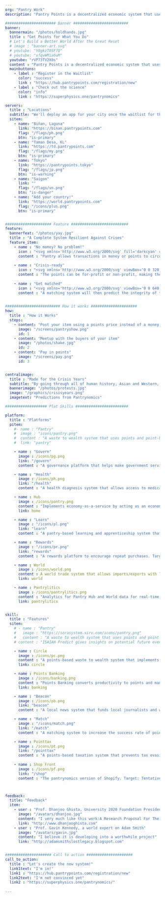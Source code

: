 ```yaml
---
org: "Pantry Work"
description: "Pantry Points is a decentralized economic system that uses bilateral points through meetups in order to mitigate inflation and unemployment"

####################### Banner #########################
banner:
  bannermain: "/photos/holdhands.jpg"
  title : "Get Points for What You Do"
  # Let's Build a Better World After the Great Reset
  # image : "banner-art.svg"
  # youtube: "Y8gkzT8SF7Q"
  # youtube: "xfqvWMia6uM"
  youtube: "rVP73TV2X0s"
  content : "Pantry Points is a decentralized economic system that uses bilateral points through meetups in order to mitigate inflation and unemployment"
  mainbuttons:
    - label : "Register in the Waitlist"
      color: "success"
      link : "https://hub.pantrypoints.com/registration/new"
    - label : "Check out the science"
      color: "info"
      link : "https://superphysics.one/pantrynomics"

servers:
  title : "Locations"
  subtitle: "We'll deploy an app for your city once the waitlist for that city gets filled. The green ones below are active, the red ones are filling up and might turn green soon"
  sitem: 
    - name: "Biñan, Laguna"
      link: "https://binan.pantrypoints.com"
      flag: "/flags/ph.png"
      btn: "is-primary"
    - name: "Taman Desa, KL"
      link: "https://td.pantrypoints.com"
      flag: "/flags/my.png"
      btn: "is-primary"
    - name: "Tokyo"
      link: "https://pantrypoints.tokyo"
      flag: "/flags/jp.png"
      btn: "is-warning"
    - name: "Saigon"
      link: ""
      flag: "/flags/vn.png"
      btn: "is-danger"
    - name: "Add your country!"
      link: "https://world.pantrypoints.com"
      flag: "/icons/plus.png"
      btn: "is-primary"


##################### Feature ##########################
feature:
  bannerfeat: "/photos/yay.jpg"
  title : "A Complete System Resilient Against Crises"
  feature_item:
    - name : "No money? No problem!"
      icon : "<svg xmlns='http://www.w3.org/2000/svg' fill='darkcyan' class='icon is-large' viewBox='0 0 640 512'><!-- Font Awesome Free 5.15.1 by @fontawesome - https://fontawesome.com License - https://fontawesome.com/license/free (Icons: CC BY 4.0, Fonts: SIL OFL 1.1, Code: MIT License) --><path d='M621.16 54.46C582.37 38.19 543.55 32 504.75 32c-123.17-.01-246.33 62.34-369.5 62.34-30.89 0-61.76-3.92-92.65-13.72-3.47-1.1-6.95-1.62-10.35-1.62C15.04 79 0 92.32 0 110.81v317.26c0 12.63 7.23 24.6 18.84 29.46C57.63 473.81 96.45 480 135.25 480c123.17 0 246.34-62.35 369.51-62.35 30.89 0 61.76 3.92 92.65 13.72 3.47 1.1 6.95 1.62 10.35 1.62 17.21 0 32.25-13.32 32.25-31.81V83.93c-.01-12.64-7.24-24.6-18.85-29.47zM48 132.22c20.12 5.04 41.12 7.57 62.72 8.93C104.84 170.54 79 192.69 48 192.69v-60.47zm0 285v-47.78c34.37 0 62.18 27.27 63.71 61.4-22.53-1.81-43.59-6.31-63.71-13.62zM320 352c-44.19 0-80-42.99-80-96 0-53.02 35.82-96 80-96s80 42.98 80 96c0 53.03-35.83 96-80 96zm272 27.78c-17.52-4.39-35.71-6.85-54.32-8.44 5.87-26.08 27.5-45.88 54.32-49.28v57.72zm0-236.11c-30.89-3.91-54.86-29.7-55.81-61.55 19.54 2.17 38.09 6.23 55.81 12.66v48.89z'/></svg>"
      content : "Pantry allows transactions in money or points to circulate value whatever the economic situation."
      
    - name : "Crisis-ready"
      icon : "<svg xmlns='http://www.w3.org/2000/svg' viewBox='0 0 320 512' fill='darkcyan' class='icon is-large'><!-- Font Awesome Free 5.15.1 by @fontawesome - https://fontawesome.com License - https://fontawesome.com/license/free (Icons: CC BY 4.0, Fonts: SIL OFL 1.1, Code: MIT License) --><path d='M296 160H180.6l42.6-129.8C227.2 15 215.7 0 200 0H56C44 0 33.8 8.9 32.2 20.8l-32 240C-1.7 275.2 9.5 288 24 288h118.7L96.6 482.5c-3.6 15.2 8 29.5 23.3 29.5 8.4 0 16.4-4.4 20.8-12l176-304c9.3-15.9-2.2-36-20.7-36z'/></svg>"
      content : "The points can be for-profit or non-profit, making them useful even during crises. The system can even work without electricity"
      
    - name : "Get matched"
      icon : "<svg xmlns='http://www.w3.org/2000/svg' viewBox='0 0 640 512' fill='darkcyan' class='icon is-large'><!-- Font Awesome Free 5.15.1 by @fontawesome - https://fontawesome.com License - https://fontawesome.com/license/free (Icons: CC BY 4.0, Fonts: SIL OFL 1.1, Code: MIT License) --><path d='M434.7 64h-85.9c-8 0-15.7 3-21.6 8.4l-98.3 90c-.1.1-.2.3-.3.4-16.6 15.6-16.3 40.5-2.1 56 12.7 13.9 39.4 17.6 56.1 2.7.1-.1.3-.1.4-.2l79.9-73.2c6.5-5.9 16.7-5.5 22.6 1 6 6.5 5.5 16.6-1 22.6l-26.1 23.9L504 313.8c2.9 2.4 5.5 5 7.9 7.7V128l-54.6-54.6c-5.9-6-14.1-9.4-22.6-9.4zM544 128.2v223.9c0 17.7 14.3 32 32 32h64V128.2h-96zm48 223.9c-8.8 0-16-7.2-16-16s7.2-16 16-16 16 7.2 16 16-7.2 16-16 16zM0 384h64c17.7 0 32-14.3 32-32V128.2H0V384zm48-63.9c8.8 0 16 7.2 16 16s-7.2 16-16 16-16-7.2-16-16c0-8.9 7.2-16 16-16zm435.9 18.6L334.6 217.5l-30 27.5c-29.7 27.1-75.2 24.5-101.7-4.4-26.9-29.4-24.8-74.9 4.4-101.7L289.1 64h-83.8c-8.5 0-16.6 3.4-22.6 9.4L128 128v223.9h18.3l90.5 81.9c27.4 22.3 67.7 18.1 90-9.3l.2-.2 17.9 15.5c15.9 13 39.4 10.5 52.3-5.4l31.4-38.6 5.4 4.4c13.7 11.1 33.9 9.1 45-4.7l9.5-11.7c11.2-13.8 9.1-33.9-4.6-45.1z'/></svg>"
      content : "A matching system will then predict the integrity of the points to ensure that the points-system stays sound"
    

######################### How it works #####################
how:
  title : "How it Works"  
  steps:
    - content: "Post your item using a points price instead of a money price"
      image: "/screens/pantryshow.png"
      id: 1
    - content: "Meetup with the buyers of your item"
      image: "/photos/shake.jpg"
      id: 2    
    - content: "Pay in points"
      image: "/screens/pay.png"
      id: 3


centralimage:
  title : "Made for the Crisis Years"
  subtitle: "By going through all of human history, Asian and Western, it's easy to see how the selfish-interest ideas of Neoclassical Economics and the Materialist ideas of Marxism naturally lead to recurring crises. We started building Pantrynomics in 2015 to solve the long crisis period which we predicted to start in 2019"
  bannerimage: "/photos/protests.jpg"
  image: "/graphics/crisisyears.png"
  imagetext: "Predictions from Pantrynomics"

################### Plat Skills ########################

platform:
  title : "Platforms"
  pitem:
    #- name : "Pantry"
    #  image : "icons/pantry.png"
    #  content : "A waste to wealth system that uses points and point-banks instead of currency, to de-commercialize an economy and bank the unbanked"
    #  link: "pantry"

    - name : "Govern"
      image : /icons/pg.png
      link: "/govern"      
      content : "A governance platform that helps make government services more efficient. Target: Tentative"

    - name : "Health"
      image : /icons/ph.png
      link: "/health"      
      content : "A health diagnosis system that allows access to medical services and treatments for people without money. Target: Tentative"

    - name : Hub
      image : /icons/pantry.png
      content : "Implements economy-as-a-service by acting as an economic hub in each community that allows transactions in money or points"
      link: home

    - name : "Learn"
      image : "/icons/pl.png"
      link: "learn"      
      content : "A pantry-based learning and apprenticeship system that can be used even during pandemics or crises. Target: Tentative"

    - name : "Rewards"
      image : "/icons/pr.png"
      link: "rewards"      
      content : "A rewards platform to encourage repeat purchases. Target: 2023"

    - name : World
      image : /icons/world.png
      content : A world trade system that allows imports/exports with local currency or points
      link: world

    - name : Pantrylitics
      image : /icons/pantrylitics.png
      content : "Analytics for Pantry Hub and World data for real-time policymaking, inspired by the Bloomberg terminal"
      link: pantrylitics


skill:
  title : "Features"
  sitem:
    # - name : "Pantry"
    #   image : "https://sorasystem.sirv.com/icons/pantry.png"
    #   content : "A waste to wealth system that uses points and point-banks instead of currency, to de-commercialize an economy and bank the unbanked"      
    # content : "ISAIAH Predict gives insights on potential future events based on historical data"

    - name : Circle
      image : /icons/pc.png
      content : "A points-based waste to wealth system that implements the circular economy"
      link: circle

    - name : Points Banking
      image : /icons/banking.png
      content : "Points Banking converts productivity to points and manifests as Basic Universal Revenue, served by real pantries"
      link: banking

    - name : "Beacon"
      image : /icons/pb.png
      link: "beacon"
      content : "A local news system that funds local journalists and writers so they don't have to sell their integrity. Target: 2022"

    - name : "Match"
      image : "/icons/match.png"
      link: "/match"  
      content : "A matching system to increase the success rate of points-based social contracts. Target: Deployed"

    - name : Pointtax
      image : /icons/pt.png
      link: "/pointtax"
      content : "A points-based taxation system that prevents tax evasion and increases tax revenue by spreading it to more people. Target: Tentative"
      
    - name : Shop Front
      image : /icons/pf.png
      link: "/shop"      
      content : "The pantrynomics version of Shopify. Target: Tentative"



feedback:
  title: "Feedback"
  item:
    - user : "Prof. Dhanjoo Ghista, University 2020 Foundation President"
      image: "/avatars/dhanjoo.jpg"
      content: "I very much like this work:A Research Proposal For The Formalization Of The Science Of Pantrynomics And The Establishment Of A Point-Based Economic System"
      link: "http://www.dhanjooghista.com"
    - user : "Prof. Gavin Kennedy, a world expert on Adam Smith"
      image: "/avatars/gavin.jpg"
      content: "I believe it is developing into a worthwhile project" 
      link: "http://adamsmithslostlegacy.blogspot.com"


##################### Call to action #####################
call_to_action:
  title : "Let's create the new system!"
  link1text: "I'm in!"
  link1 : "https://hub.pantrypoints.com/registration/new"
  link2text: "I'm not convinced yet"
  link2 : "https://superphysics.one/pantrynomics/"
  
---
```

